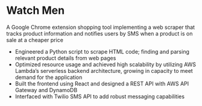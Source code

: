 # Watch Men 

A Google Chrome extension shopping tool implementing a web scraper that tracks product information and notifies users
by SMS when a product is on sale at a cheaper price

- Engineered a Python script to scrape HTML code; finding and parsing relevant product details from web pages
- Optimized resource usage and achieved high scalability by utilizing AWS Lambda’s serverless backend architecture, growing in capacity to meet demand for the application
- Built the frontend using React and designed a REST API with AWS API Gateway and DynamoDB
- Interfaced with Twilio SMS API to add robust messaging capabilities
